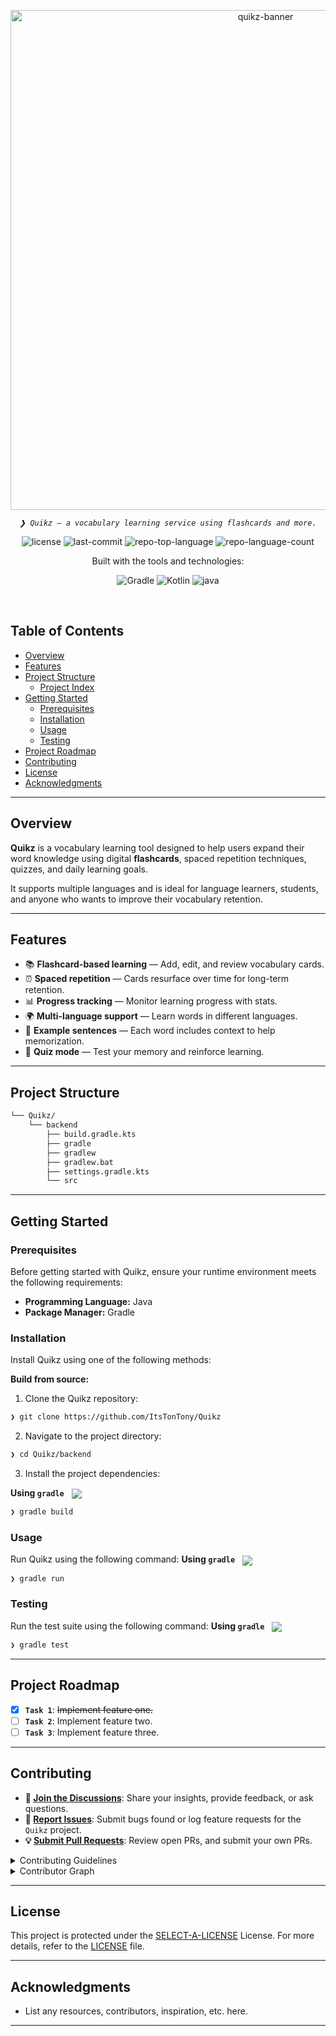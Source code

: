 <p align="center">
	<img src="data:image/svg+xml;base64,..." alt="quikz-banner" width="800">
</p>
<p align="center">
	<em><code>❯ Quikz — a vocabulary learning service using flashcards and more.</code></em>
</p>
<p align="center">
	<img src="https://img.shields.io/github/license/ItsTonTony/Quikz?style=for-the-badge&logo=opensourceinitiative&logoColor=white&color=be7ae6" alt="license">
	<img src="https://img.shields.io/github/last-commit/ItsTonTony/Quikz?style=for-the-badge&logo=git&logoColor=white&color=be7ae6" alt="last-commit">
	<img src="https://img.shields.io/github/languages/top/ItsTonTony/Quikz?style=for-the-badge&color=be7ae6" alt="repo-top-language">
	<img src="https://img.shields.io/github/languages/count/ItsTonTony/Quikz?style=for-the-badge&color=be7ae6" alt="repo-language-count">
</p>
<p align="center">Built with the tools and technologies:</p>
<p align="center">
	<img src="https://img.shields.io/badge/Gradle-02303A.svg?style=for-the-badge&logo=Gradle&logoColor=white" alt="Gradle">
	<img src="https://img.shields.io/badge/Kotlin-7F52FF.svg?style=for-the-badge&logo=Kotlin&logoColor=white" alt="Kotlin">
	<img src="https://img.shields.io/badge/java-%23ED8B00.svg?style=for-the-badge&logo=openjdk&logoColor=white" alt="java">
</p>
<br>

##  Table of Contents

- [ Overview](#-overview)
- [ Features](#-features)
- [ Project Structure](#-project-structure)
  - [ Project Index](#-project-index)
- [ Getting Started](#-getting-started)
  - [ Prerequisites](#-prerequisites)
  - [ Installation](#-installation)
  - [ Usage](#-usage)
  - [ Testing](#-testing)
- [ Project Roadmap](#-project-roadmap)
- [ Contributing](#-contributing)
- [ License](#-license)
- [ Acknowledgments](#-acknowledgments)

---

##  Overview

**Quikz** is a vocabulary learning tool designed to help users expand their word knowledge using digital **flashcards**, spaced repetition techniques, quizzes, and daily learning goals.

It supports multiple languages and is ideal for language learners, students, and anyone who wants to improve their vocabulary retention.

---

##  Features

- 📚 **Flashcard-based learning** — Add, edit, and review vocabulary cards.
- ⏰ **Spaced repetition** — Cards resurface over time for long-term retention.
- 📊 **Progress tracking** — Monitor learning progress with stats.
- 🌍 **Multi-language support** — Learn words in different languages.
- 💬 **Example sentences** — Each word includes context to help memorization.
- 🧠 **Quiz mode** — Test your memory and reinforce learning.

---

##  Project Structure

```sh
└── Quikz/
    └── backend
        ├── build.gradle.kts
        ├── gradle
        ├── gradlew
        ├── gradlew.bat
        ├── settings.gradle.kts
        └── src
```

---
##  Getting Started

###  Prerequisites

Before getting started with Quikz, ensure your runtime environment meets the following requirements:

- **Programming Language:** Java
- **Package Manager:** Gradle


###  Installation

Install Quikz using one of the following methods:

**Build from source:**

1. Clone the Quikz repository:
```sh
❯ git clone https://github.com/ItsTonTony/Quikz
```

2. Navigate to the project directory:
```sh
❯ cd Quikz/backend
```

3. Install the project dependencies:


**Using `gradle`** &nbsp; [<img align="center" src="https://img.shields.io/badge/Gradle-02303A.svg?style={badge_style}&logo=gradle&logoColor=white" />](https://gradle.org/)

```sh
❯ gradle build
```




###  Usage
Run Quikz using the following command:
**Using `gradle`** &nbsp; [<img align="center" src="https://img.shields.io/badge/Gradle-02303A.svg?style={badge_style}&logo=gradle&logoColor=white" />](https://gradle.org/)

```sh
❯ gradle run
```


###  Testing
Run the test suite using the following command:
**Using `gradle`** &nbsp; [<img align="center" src="https://img.shields.io/badge/Gradle-02303A.svg?style={badge_style}&logo=gradle&logoColor=white" />](https://gradle.org/)

```sh
❯ gradle test
```


---
##  Project Roadmap

- [X] **`Task 1`**: <strike>Implement feature one.</strike>
- [ ] **`Task 2`**: Implement feature two.
- [ ] **`Task 3`**: Implement feature three.

---

##  Contributing

- **💬 [Join the Discussions](https://github.com/ItsTonTony/Quikz/discussions)**: Share your insights, provide feedback, or ask questions.
- **🐛 [Report Issues](https://github.com/ItsTonTony/Quikz/issues)**: Submit bugs found or log feature requests for the `Quikz` project.
- **💡 [Submit Pull Requests](https://github.com/ItsTonTony/Quikz/blob/main/CONTRIBUTING.md)**: Review open PRs, and submit your own PRs.

<details closed>
<summary>Contributing Guidelines</summary>

1. **Fork the Repository**: Start by forking the project repository to your github account.
2. **Clone Locally**: Clone the forked repository to your local machine using a git client.
   ```sh
   git clone https://github.com/ItsTonTony/Quikz
   ```
3. **Create a New Branch**: Always work on a new branch, giving it a descriptive name.
   ```sh
   git checkout -b new-feature-x
   ```
4. **Make Your Changes**: Develop and test your changes locally.
5. **Commit Your Changes**: Commit with a clear message describing your updates.
   ```sh
   git commit -m 'Implemented new feature x.'
   ```
6. **Push to github**: Push the changes to your forked repository.
   ```sh
   git push origin new-feature-x
   ```
7. **Submit a Pull Request**: Create a PR against the original project repository. Clearly describe the changes and their motivations.
8. **Review**: Once your PR is reviewed and approved, it will be merged into the main branch. Congratulations on your contribution!
</details>

<details closed>
<summary>Contributor Graph</summary>
<br>
<p align="left">
   <a href="https://github.com{/ItsTonTony/Quikz/}graphs/contributors">
      <img src="https://contrib.rocks/image?repo=ItsTonTony/Quikz">
   </a>
</p>
</details>

---

##  License

This project is protected under the [SELECT-A-LICENSE](https://choosealicense.com/licenses) License. For more details, refer to the [LICENSE](https://choosealicense.com/licenses/) file.

---

##  Acknowledgments

- List any resources, contributors, inspiration, etc. here.

---
